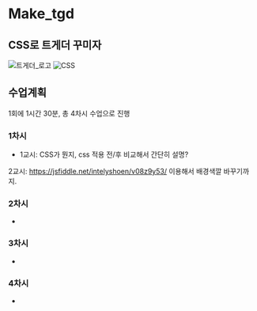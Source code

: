 # Make_tgd
## CSS로 트게더 꾸미자

![트게더_로고](https://static-cdn.jtvnw.net/jtv_user_pictures/c7f45a92-891c-42ff-9025-f918ee0a11ec-profile_image-300x300.png)
![CSS](https://heropy.blog/css/images/vendor_icons/css3.png)

## 수업계획

1회에 1시간 30분, 총 4차시 수업으로 진행

### 1차시
- 1교시: CSS가 뭔지, css 적용 전/후 비교해서 간단히 설명?  

2교시: https://jsfiddle.net/intelyshoen/v08z9y53/ 이용해서 배경색깔 바꾸기까지. 

### 2차시
- 
### 3차시
- 
### 4차시
- 
